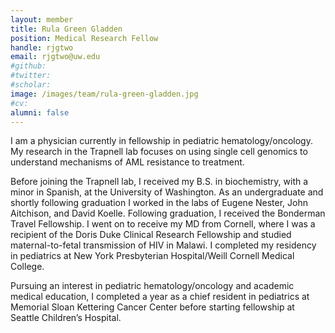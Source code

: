 ```yaml
---
layout: member
title: Rula Green Gladden
position: Medical Research Fellow
handle: rjgtwo
email: rjgtwo@uw.edu
#github: 
#twitter: 
#scholar: 
image: /images/team/rula-green-gladden.jpg
#cv: 
alumni: false
---
```


I am a physician currently in fellowship in pediatric hematology/oncology. My research in the Trapnell lab focuses on using single cell genomics to understand mechanisms of AML resistance to treatment.

Before joining the Trapnell lab, I received my B.S. in biochemistry, with a minor in Spanish, at the University of Washington. As an undergraduate and shortly following graduation I worked in the labs of Eugene Nester, John Aitchison, and David Koelle. Following graduation, I received the Bonderman Travel Fellowship. I went on to receive my MD from Cornell, where I was a recipient of the Doris Duke Clinical Research Fellowship and studied maternal-to-fetal transmission of HIV in Malawi. I completed my residency in pediatrics at New York Presbyterian Hospital/Weill Cornell Medical College. 

Pursuing an interest in pediatric hematology/oncology and academic medical education, I completed a year as a chief resident in pediatrics at Memorial Sloan Kettering Cancer Center before starting fellowship at Seattle Children’s Hospital.
